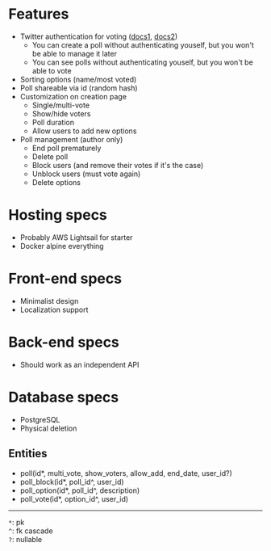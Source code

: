 # Features
- Twitter authentication for voting ([docs1](https://developer.twitter.com/en/docs/basics/authentication/guides/log-in-with-twitter), [docs2](https://docs.microsoft.com/en-us/aspnet/core/security/authentication/social/twitter-logins?view=aspnetcore-3.1))
  - You can create a poll without authenticating youself, but you won't be able to manage it later
  - You can see polls without authenticating youself, but you won't be able to vote
- Sorting options (name/most voted)
- Poll shareable via id (random hash)
- Customization on creation page
  - Single/multi-vote
  - Show/hide voters
  - Poll duration
  - Allow users to add new options
- Poll management (author only)
  - End poll prematurely
  - Delete poll
  - Block users (and remove their votes if it's the case)
  - Unblock users (must vote again)
  - Delete options
  
# Hosting specs
- Probably AWS Lightsail for starter
- Docker alpine everything

# Front-end specs
- Minimalist design
- Localization support

# Back-end specs
- Should work as an independent API

# Database specs
- PostgreSQL
- Physical deletion

## Entities
- poll(id*, multi_vote, show_voters, allow_add, end_date, user_id?)
- poll_block(id*, poll_id^, user_id)
- poll_option(id*, poll_id^, description)
- poll_vote(id*, option_id^, user_id)

---
`*`: pk  
`^`: fk cascade  
`?`: nullable
